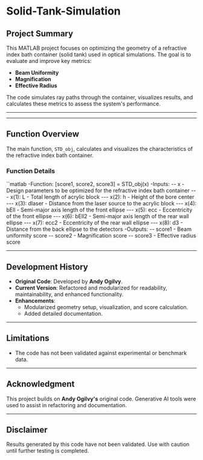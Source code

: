 # Solid-Tank-Simulation

## **Project Summary**
This MATLAB project focuses on optimizing the geometry of a refractive index bath container (solid tank) used in optical simulations. The goal is to evaluate and improve key metrics:
- **Beam Uniformity**
- **Magnification**
- **Effective Radius**

The code simulates ray paths through the container, visualizes results, and calculates these metrics to assess the system's performance.

---

---

## **Function Overview**
The main function, `STD_obj`, calculates and visualizes the characteristics of the refractive index bath container.

### **Function Details**
``matlab
-Function: [score1, score2, score3] = STD_obj(x)
-Inputs:
-- x - Design parameters to be optimized for the refractive index bath container
--- x(1): L - Total length of acrylic block
--- x(2): h - Height of the bore center
--- x(3): dlaser - Distance from the laser source to the acrylic block
--- x(4): bEll - Semi-major axis length of the front ellipse
--- x(5): ecc - Eccentricity of the front ellipse
--- x(6): bEll2 - Semi-major axis length of the rear wall ellipse
--- x(7): ecc2 - Eccentricity of the rear wall ellipse
--- x(8): d3 - Distance from the back ellipse to the detectors
-Outputs:
-- score1 - Beam uniformity score
-- score2 - Magnification score
-- score3 - Effective radius score

---

## **Development History**
- **Original Code**: Developed by **Andy Ogilvy**.
- **Current Version**: Refactored and modularized for readability, maintainability, and enhanced functionality.
- **Enhancements**:
  - Modularized geometry setup, visualization, and score calculation.
  - Added detailed documentation.
---

## **Limitations**
- The code has not been validated against experimental or benchmark data.
---

## **Acknowledgment**
This project builds on **Andy Ogilvy's** original code. Generative AI tools were used to assist in refactoring and documentation.

---

## **Disclaimer**
Results generated by this code have not been validated. Use with caution until further testing is completed.

